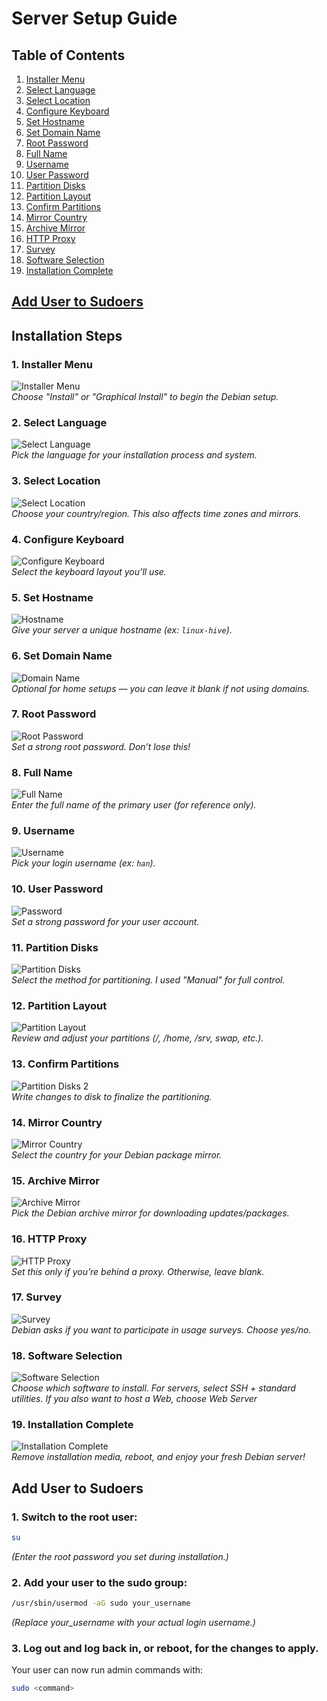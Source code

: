 # Server Setup Guide

## Table of Contents
1. [Installer Menu](#1-installer-menu)  
2. [Select Language](#2-select-language)  
3. [Select Location](#3-select-location)  
4. [Configure Keyboard](#4-configure-keyboard)  
5. [Set Hostname](#5-set-hostname)  
6. [Set Domain Name](#6-set-domain-name)  
7. [Root Password](#7-root-password)  
8. [Full Name](#8-full-name)  
9. [Username](#9-username)  
10. [User Password](#10-user-password)  
11. [Partition Disks](#11-partition-disks)  
12. [Partition Layout](#12-partition-layout)  
13. [Confirm Partitions](#13-confirm-partitions)  
14. [Mirror Country](#14-mirror-country)  
15. [Archive Mirror](#15-archive-mirror)  
16. [HTTP Proxy](#16-http-proxy)  
17. [Survey](#17-survey)  
18. [Software Selection](#18-software-selection)  
19. [Installation Complete](#19-installation-complete)  

[Add User to Sudoers](#add-user-to-sudoers-1)
---

## Installation Steps

### 1. Installer Menu
![Installer Menu](./images/Installer_Menu.png)  
*Choose "Install" or "Graphical Install" to begin the Debian setup.*

### 2. Select Language
![Select Language](./images/Select_Language.png)  
*Pick the language for your installation process and system.*

### 3. Select Location
![Select Location](./images/Select_Location.png)  
*Choose your country/region. This also affects time zones and mirrors.*

### 4. Configure Keyboard
![Configure Keyboard](./images/Config_Keyboard.png)  
*Select the keyboard layout you’ll use.*

### 5. Set Hostname
![Hostname](./images/Hostname.png)  
*Give your server a unique hostname (ex: `linux-hive`).*

### 6. Set Domain Name
![Domain Name](./images/Domain_Name.png)  
*Optional for home setups — you can leave it blank if not using domains.*

### 7. Root Password
![Root Password](./images/Root_Password.png)  
*Set a strong root password. Don’t lose this!*

### 8. Full Name
![Full Name](./images/Full_Name.png)  
*Enter the full name of the primary user (for reference only).*

### 9. Username
![Username](./images/Username.png)  
*Pick your login username (ex: `han`).*

### 10. User Password
![Password](./images/Password.png)  
*Set a strong password for your user account.*

### 11. Partition Disks
![Partition Disks](./images/Partition_Disks.png)  
*Select the method for partitioning. I used "Manual" for full control.*

### 12. Partition Layout
![Partition Layout](./images/Partition_Layout.png)  
*Review and adjust your partitions (/, /home, /srv, swap, etc.).*

### 13. Confirm Partitions
![Partition Disks 2](./images/Partition_Disks_2.png)  
*Write changes to disk to finalize the partitioning.*

### 14. Mirror Country
![Mirror Country](./images/Mirror_Country.png)  
*Select the country for your Debian package mirror.*

### 15. Archive Mirror
![Archive Mirror](./images/Archive_Mirror.png)  
*Pick the Debian archive mirror for downloading updates/packages.*

### 16. HTTP Proxy
![HTTP Proxy](./images/HTTP_Proxy.png)  
*Set this only if you’re behind a proxy. Otherwise, leave blank.*

### 17. Survey
![Survey](./images/Survey.png)  
*Debian asks if you want to participate in usage surveys. Choose yes/no.*

### 18. Software Selection
![Software Selection](./images/Software_Selection.png)  
*Choose which software to install. For servers, select SSH + standard utilities. If you also want to host a Web, choose Web Server*

### 19. Installation Complete
![Installation Complete](./images/Installation_Complete.png)  
*Remove installation media, reboot, and enjoy your fresh Debian server!*

## Add User to Sudoers
### 1. Switch to the root user:
```bash
su
```
*(Enter the root password you set during installation.)*

### 2. Add your user to the sudo group:
```bash
/usr/sbin/usermod -aG sudo your_username
```
*(Replace your_username with your actual login username.)*

### 3. Log out and log back in, or reboot, for the changes to apply.
Your user can now run admin commands with:
```bash
sudo <command>
```